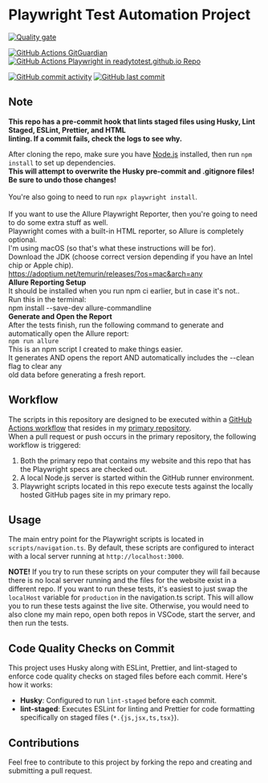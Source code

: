 # Playwright Test Automation Project

[![Quality gate](https://sonarcloud.io/api/project_badges/quality_gate?project=readytotest_test-playwright)](https://sonarcloud.io/summary/new_code?id=readytotest_test-playwright)

[![GitHub Actions GitGuardian](https://github.com/readytotest/test-playwright/actions/workflows/gitguardian.yml/badge.svg)](https://github.com/readytotest/test-playwright/actions/workflows/gitguardian.yml)
[![GitHub Actions Playwright in readytotest.github.io Repo](https://github.com/readytotest/readytotest.github.io/actions/workflows/playwright-mysite.yml/badge.svg)](https://github.com/readytotest/readytotest.github.io/actions/workflows/playwright-mysite.yml)

[![GitHub commit activity](https://img.shields.io/github/commit-activity/t/readytotest/test-playwright?style=social&color=%23FF69B4)](https://github.com/readytotest/test-playwright/commits/main/)
[![GitHub last commit](https://img.shields.io/github/last-commit/readytotest/test-playwright?style=social)](https://github.com/readytotest/test-playwright/commits/main/)

## Note

**This repo has a pre-commit hook that lints staged files using Husky, Lint Staged, ESLint, Prettier, and HTML
<br> linting. If a commit fails, check the logs to see why.**

After cloning the repo, make sure you have [Node.js](https://nodejs.org/) installed, then run `npm install` to set up dependencies.
<br>
**This will attempt to overwrite the Husky pre-commit and .gitignore files! Be sure to undo those changes!**
<br>
<br>
You're also going to need to run `npx playwright install`.
<br>
<br>
If you want to use the Allure Playwright Reporter, then you're going to need to do some extra stuff as well.
<br>
Playwright comes with a built-in HTML reporter, so Allure is completely optional.
<br>
I'm using macOS (so that's what these instructions will be for).
<br>
Download the JDK (choose correct version depending if you have an Intel chip or Apple chip).
<br>
https://adoptium.net/temurin/releases/?os=mac&arch=any
<br>
**Allure Reporting Setup**
<br>
It should be installed when you run npm ci earlier, but in case it's not..
<br>
Run this in the terminal:
<br>
npm install --save-dev allure-commandline
<br>
**Generate and Open the Report**
<br>
After the tests finish, run the following command to generate and automatically open the Allure report:
<br>
`npm run allure`
<br>
This is an npm script I created to make things easier.
<br>
It generates AND opens the report AND automatically includes the --clean flag to clear any
<br>
old data before generating a fresh report.

## Workflow

The scripts in this repository are designed to be executed within a [GitHub Actions workflow](https://github.com/readytotest/readytotest.github.io/blob/main/.github/workflows/playwright-mysite.yml) that resides in my [primary repository](https://github.com/readytotest/readytotest.github.io).
<br>
When a pull request or push occurs in the primary repository, the following workflow is triggered:

1. Both the primary repo that contains my website and this repo that has the Playwright specs are checked out.
2. A local Node.js server is started within the GitHub runner environment.
3. Playwright scripts located in this repo execute tests against the locally hosted GitHub pages site in my primary repo.

## Usage

The main entry point for the Playwright scripts is located in `scripts/navigation.ts`. By default, these scripts are configured to interact with a local server running at `http://localhost:3000`.

<b>NOTE!</b> If you try to run these scripts on your computer they will fail because there is no local server running and the files for the website exist in a different repo. If you want to run these tests, it's easiest to just swap the `localHost` variable for `production` in the navigation.ts script. This will allow you to run these tests against the live site. Otherwise, you would need to also clone my main repo, open both repos in VSCode, start the server, and then run the tests.

## Code Quality Checks on Commit

This project uses Husky along with ESLint, Prettier, and lint-staged to enforce code quality checks on staged files before each commit. Here's how it works:

- **Husky**: Configured to run `lint-staged` before each commit.
- **lint-staged**: Executes ESLint for linting and Prettier for code formatting specifically on staged files (`*.{js,jsx,ts,tsx}`).

## Contributions

Feel free to contribute to this project by forking the repo and creating and submitting a pull request.
